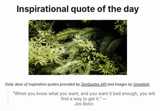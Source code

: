 
<div align="center">

# Inspirational quote of the day

<img src="./data/photo.jpeg" alt="Beautiful nature photo" width="320" height="180">

<sub><i>Daily dose of inspiration quotes provided by [ZenQuotes API](https://zenquotes.io/) and images by [Unsplash](https://unsplash.com/).</i></sub>


<blockquote>&ldquo;When you know what you want, and you want it bad enough, you will find a way to get it.&rdquo; &mdash; <footer>Jim Rohn</footer></blockquote>

</div>

